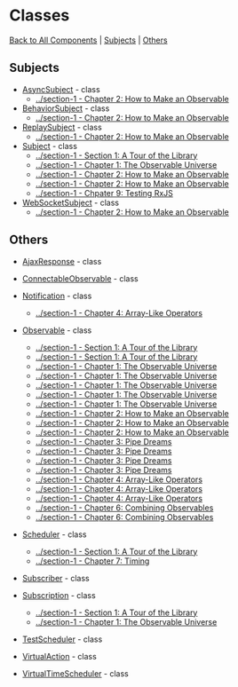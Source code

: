 # Classes

[Back to All Components](./all.md) | [Subjects](#subjects) | [Others](#others)

## Subjects

* [AsyncSubject](#https://rxjs.dev/api/index/class/AsyncSubject) - class
  * [../section-1 - Chapter 2: How to Make an Observable](#../section-1/02-how-to-make-an-observable.md#subjects)
* [BehaviorSubject](#https://rxjs.dev/api/index/class/BehaviorSubject) - class
  * [../section-1 - Chapter 2: How to Make an Observable](#../section-1/02-how-to-make-an-observable.md#subjects)
* [ReplaySubject](#https://rxjs.dev/api/index/class/ReplaySubject) - class
  * [../section-1 - Chapter 2: How to Make an Observable](#../section-1/02-how-to-make-an-observable.md#subjects)
* [Subject](#https://rxjs.dev/api/index/class/Subject) - class
  * [../section-1 - Section 1: A Tour of the Library](#../section-1/00-home.md#section-1:-a-tour-of-the-library)
  * [../section-1 - Chapter 1: The Observable Universe](#../section-1/01-the-observable-universe.md#chapter-1:-the-observable-universe)
  * [../section-1 - Chapter 2: How to Make an Observable](#../section-1/02-how-to-make-an-observable.md#subjects)
  * [../section-1 - Chapter 2: How to Make an Observable](#../section-1/02-how-to-make-an-observable.md#how-to-talk-to-the-internet)
  * [../section-1 - Chpater 9: Testing RxJS](#../section-1/09-testing-rxjs.md#test-subjects)
* [WebSocketSubject](#https://rxjs.dev/api/webSocket/WebSocketSubject) - class
  * [../section-1 - Chapter 2: How to Make an Observable](#../section-1/02-how-to-make-an-observable.md#how-to-talk-to-the-internet)

## Others

* [AjaxResponse](#https://rxjs.dev/api/ajax/AjaxResponse) - class

* [ConnectableObservable](#https://rxjs.dev/api/index/class/ConnectableObservable) - class

* [Notification](#https://rxjs.dev/api/index/class/Notification) - class
  * [../section-1 - Chapter 4: Array-Like Operators](#../section-1/04-array-like-operators.md#material-girls)
* [Observable](#https://rxjs.dev/api/index/class/Observable) - class
  * [../section-1 - Section 1: A Tour of the Library](#../section-1/00-home.md#section-1:-a-tour-of-the-library)
  * [../section-1 - Section 1: A Tour of the Library](#../section-1/00-home.md#how-to-keep-your-brains-from-exploding)
  * [../section-1 - Chapter 1: The Observable Universe](#../section-1/01-the-observable-universe.md#chapter-1:-the-observable-universe)
  * [../section-1 - Chapter 1: The Observable Universe](#../section-1/01-the-observable-universe.md#`observable<t>`)
  * [../section-1 - Chapter 1: The Observable Universe](#../section-1/01-the-observable-universe.md#observables-as-functions)
  * [../section-1 - Chapter 1: The Observable Universe](#../section-1/01-the-observable-universe.md#observables-as-streams)
  * [../section-1 - Chapter 1: The Observable Universe](#../section-1/01-the-observable-universe.md#observables-as-processes)
  * [../section-1 - Chapter 2: How to Make an Observable](#../section-1/02-how-to-make-an-observable.md#chapter-2:-how-to-make-an-observable)
  * [../section-1 - Chapter 2: How to Make an Observable](#../section-1/02-how-to-make-an-observable.md#the-observable-constructor)
  * [../section-1 - Chapter 2: How to Make an Observable](#../section-1/02-how-to-make-an-observable.md#turn-a-_-into-an-observable)
  * [../section-1 - Chapter 3: Pipe Dreams](#../section-1/03-pipe-dreams.md#chapter-3:-pipe-dreams)
  * [../section-1 - Chapter 3: Pipe Dreams](#../section-1/03-pipe-dreams.md#smooth-operator)
  * [../section-1 - Chapter 3: Pipe Dreams](#../section-1/03-pipe-dreams.md#multiple-identity)
  * [../section-1 - Chapter 3: Pipe Dreams](#../section-1/03-pipe-dreams.md#here-we-go!)
  * [../section-1 - Chapter 4: Array-Like Operators](#../section-1/04-array-like-operators.md#material-girls)
  * [../section-1 - Chapter 4: Array-Like Operators](#../section-1/04-array-like-operators.md#observables-of-observables,-observables-of-arrays,-and-arrays-of-observables-(aka-what-happened-to-flatmap?))
  * [../section-1 - Chapter 4: Array-Like Operators](#../section-1/04-array-like-operators.md#making-operators-for-fun-and-profit)
  * [../section-1 - Chapter 6: Combining Observables](#../section-1/06-combining-observables.md#chapter-6:-combining-observables)
  * [../section-1 - Chapter 6: Combining Observables](#../section-1/06-combining-observables.md#controlling-one-observable-with-another)
* [Scheduler](#https://rxjs.dev/api/index/class/Scheduler) - class
  * [../section-1 - Section 1: A Tour of the Library](#../section-1/00-home.md#section-1:-a-tour-of-the-library)
  * [../section-1 - Chapter 7: Timing](#../section-1/07-timing.md#on-a-schedule)
* [Subscriber](#https://rxjs.dev/api/index/class/Subscriber) - class

* [Subscription](#https://rxjs.dev/api/index/class/Subscription) - class
  * [../section-1 - Section 1: A Tour of the Library](#../section-1/00-home.md#how-to-keep-your-brains-from-exploding)
  * [../section-1 - Chapter 1: The Observable Universe](#../section-1/01-the-observable-universe.md#`subscription`)
* [TestScheduler](#https://rxjs.dev/api/testing/TestScheduler) - class

* [VirtualAction](#https://rxjs.dev/api/index/class/VirtualAction) - class

* [VirtualTimeScheduler](#https://rxjs.dev/api/index/class/VirtualTimeScheduler) - class

